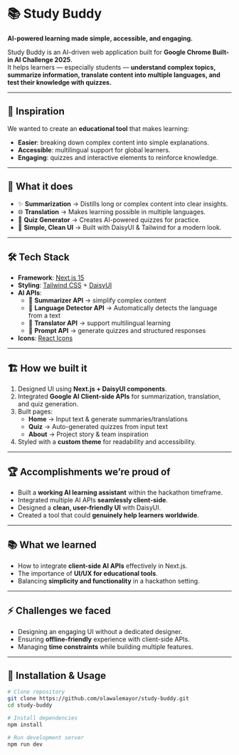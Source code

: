 # 📚 Study Buddy  
**AI-powered learning made simple, accessible, and engaging.**  

Study Buddy is an AI-driven web application built for **Google Chrome Built-in AI Challenge 2025**.  
It helps learners — especially students — **understand complex topics, summarize information, translate content into multiple languages, and test their knowledge with quizzes.**  

---

## 🚀 Inspiration  
We wanted to create an **educational tool** that makes learning:  
- **Easier**: breaking down complex content into simple explanations.  
- **Accessible**: multilingual support for global learners.  
- **Engaging**: quizzes and interactive elements to reinforce knowledge.  

---

## 🎯 What it does  
- ✨ **Summarization** → Distills long or complex content into clear insights.  
- 🌐 **Translation** → Makes learning possible in multiple languages.  
- 🧠 **Quiz Generator** → Creates AI-powered quizzes for practice.  
- 🎨 **Simple, Clean UI** → Built with DaisyUI & Tailwind for a modern look.  

---

## 🛠️ Tech Stack  
- **Framework**: [Next.js 15](https://nextjs.org/)  
- **Styling**: [Tailwind CSS](https://tailwindcss.com/) + [DaisyUI](https://daisyui.com/)  
- **AI APIs**:  
  - 🔹 **Summarizer API** → simplify complex content  
  - 🔹 **Language Detector API** → Automatically detects the language from a text
  - 🔹 **Translator API** → support multilingual learning  
  - 🔹 **Prompt API** → generate quizzes and structured responses  
- **Icons**: [React Icons](https://react-icons.github.io/react-icons/)  

---

## 🏗️ How we built it  
1. Designed UI using **Next.js + DaisyUI components**.  
2. Integrated **Google AI Client-side APIs** for summarization, translation, and quiz generation.  
3. Built pages:  
   - **Home** → Input text & generate summaries/translations  
   - **Quiz** → Auto-generated quizzes from input text  
   - **About** → Project story & team inspiration  
4. Styled with a **custom theme** for readability and accessibility.  

---

## 🏆 Accomplishments we’re proud of  
- Built a **working AI learning assistant** within the hackathon timeframe.  
- Integrated multiple AI APIs **seamlessly client-side**.  
- Designed a **clean, user-friendly UI** with DaisyUI.  
- Created a tool that could **genuinely help learners worldwide**.  

---

## 📚 What we learned  
- How to integrate **client-side AI APIs** effectively in Next.js.  
- The importance of **UI/UX for educational tools**.  
- Balancing **simplicity and functionality** in a hackathon setting.  

---

## ⚡ Challenges we faced  
- Designing an engaging UI without a dedicated designer.  
- Ensuring **offline-friendly** experience with client-side APIs.  
- Managing **time constraints** while building multiple features.  

---

## 🔧 Installation & Usage  

```bash
# Clone repository
git clone https://github.com/olawalemayor/study-buddy.git
cd study-buddy

# Install dependencies
npm install

# Run development server
npm run dev
